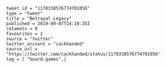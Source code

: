 ```
tweet_id = "1170338576774701056"
type = "tweet"
title = "Betrayal Legacy"
published = 2019-09-07T14:10:35Z
retweets = 0
favourites = 1
source = "twitter"
twitter_account = "cackhanded"
source_url = "https://twitter.com/cackhanded/status/1170338576774701056"
tag = [ "board-games",]
```

<p class='image'><img src='https://mnf.m17s.net/2019/09/07/ED3guXjXoAcMY4F.jpg' alt=''></p>

